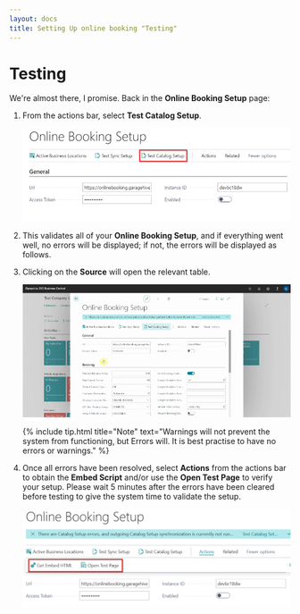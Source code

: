 ```yaml
---
layout: docs
title: Setting Up online booking "Testing"
---
```

# Testing

We're almost there, I promise. Back in the **Online Booking Setup** page:
1. From the actions bar, select **Test Catalog Setup**. 

    ![](media/garagehive-onlinebooking-testing1.png)

2. This validates all of your **Online Booking Setup**, and if everything went well, no errors will be displayed; if not, the errors will be displayed as follows.
3. Clicking on the **Source** will open the relevant table.

    ![](media/garagehive-onlinebooking-testing2.gif)

    {% include tip.html title="Note" text="Warnings will not prevent the system from functioning, but Errors will. It is best practise to have no errors or warnings." %}

4. Once all errors have been resolved, select **Actions** from the actions bar to obtain the **Embed Script** and/or use the **Open Test Page** to verify your setup. Please wait 5 minutes after the errors have been cleared before testing to give the system time to validate the setup. 

    ![](media/garagehive-onlinebooking-testing3.png)

